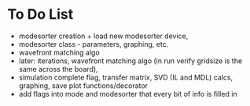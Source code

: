 # To Do List
- modesorter creation + load new modesorter device,
- modesorter class - parameters, graphing, etc.
- wavefront matching algo
- later: iterations, wavefront matching algo (in run verify gridsize is the same across the board),
- simulation complete flag, transfer matrix, SVD (IL and MDL) calcs, graphing, save plot functions/decorator
- add flags into mode and modesorter that every bit of info is filled in
